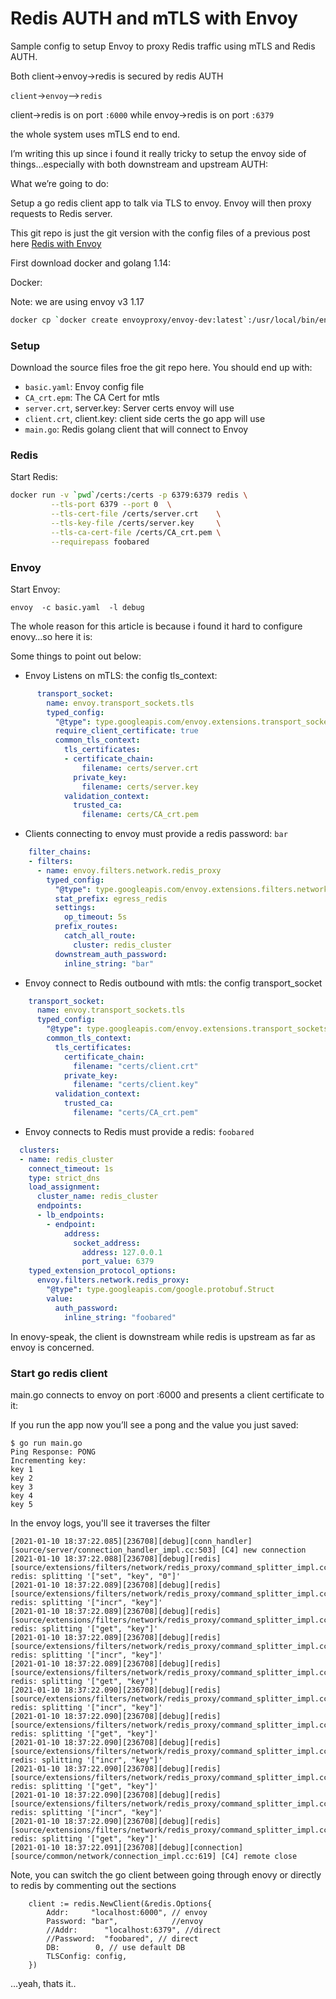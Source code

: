 # Redis AUTH and mTLS with Envoy

Sample config to setup Envoy to proxy Redis traffic using mTLS and Redis AUTH.

Both client->envoy->redis is secured by redis AUTH

`client`->`envoy`-->`redis` 

  client->redis is on port `:6000` while envoy->redis is on port `:6379`

the whole system uses mTLS end to end. 

I’m writing this up since i found it really tricky to setup the envoy side of things…especially with both downstream and upstream AUTH:

What we’re going to do:

Setup a go redis client app to talk via TLS to envoy. Envoy will then proxy requests to Redis server.

This git repo is just the git version with the config files of a previous post here [Redis with Envoy](https://blog.salrashid.me/posts/redis_envoy/)


First download docker and golang 1.14:

Docker:  

Note: we are using envoy v3 1.17

```bash
docker cp `docker create envoyproxy/envoy-dev:latest`:/usr/local/bin/envoy .
```

### Setup

Download the source files froe the git repo here. You should end up with:

* `basic.yaml`: Envoy config file
* `CA_crt.epm`: The CA Cert for mtls
* `server.crt`, server.key: Server certs envoy will use
* `client.crt`, client.key: client side certs the go app will use
* `main.go`: Redis golang client that will connect to Envoy


### Redis

Start Redis:

```bash
docker run -v `pwd`/certs:/certs -p 6379:6379 redis \
         --tls-port 6379 --port 0  \
         --tls-cert-file /certs/server.crt    \
         --tls-key-file /certs/server.key     \
         --tls-ca-cert-file /certs/CA_crt.pem \
         --requirepass foobared
```

### Envoy

Start Envoy:

```
envoy  -c basic.yaml  -l debug
```

The whole reason for this article is because i found it hard to configure enovy…so here it is:

Some things to point out below:

* Envoy Listens on mTLS: the config tls_context:

```yaml
      transport_socket:
        name: envoy.transport_sockets.tls
        typed_config:
          "@type": type.googleapis.com/envoy.extensions.transport_sockets.tls.v3.DownstreamTlsContext
          require_client_certificate: true
          common_tls_context:
            tls_certificates:
            - certificate_chain:
                filename: certs/server.crt
              private_key:
                filename: certs/server.key
            validation_context:
              trusted_ca:
                filename: certs/CA_crt.pem
```

* Clients connecting to envoy must provide a redis password: `bar`

```yaml
    filter_chains:
    - filters:
      - name: envoy.filters.network.redis_proxy
        typed_config:
          "@type": type.googleapis.com/envoy.extensions.filters.network.redis_proxy.v3.RedisProxy
          stat_prefix: egress_redis
          settings:
            op_timeout: 5s
          prefix_routes:
            catch_all_route:
              cluster: redis_cluster 
          downstream_auth_password:
            inline_string: "bar"
```

* Envoy connect to Redis outbound with mtls: the config transport_socket

```yaml
    transport_socket:
      name: envoy.transport_sockets.tls
      typed_config:
        "@type": type.googleapis.com/envoy.extensions.transport_sockets.tls.v3.UpstreamTlsContext
        common_tls_context:
          tls_certificates:
            certificate_chain: 
              filename: "certs/client.crt"
            private_key:
              filename: "certs/client.key"       
          validation_context:
            trusted_ca:
              filename: "certs/CA_crt.pem"
```

* Envoy connects to Redis must provide a redis: `foobared`

```yaml
  clusters:
  - name: redis_cluster
    connect_timeout: 1s
    type: strict_dns
    load_assignment:
      cluster_name: redis_cluster
      endpoints:
      - lb_endpoints:
        - endpoint:
            address:
              socket_address:
                address: 127.0.0.1
                port_value: 6379
    typed_extension_protocol_options:
      envoy.filters.network.redis_proxy:
        "@type": type.googleapis.com/google.protobuf.Struct
        value:
          auth_password:
            inline_string: "foobared"
```

In enovy-speak, the client is downstream while redis is upstream as far as envoy is concerned.


### Start go redis client

main.go connects to envoy on port :6000 and presents a client certificate to it:


If you run the app now you’ll see a pong and the value you just saved:

```
$ go run main.go 
Ping Response: PONG
Incrementing key:
key 1
key 2
key 3
key 4
key 5
```

In the envoy logs, you'll see it traverses the filter

```log
[2021-01-10 18:37:22.085][236708][debug][conn_handler] [source/server/connection_handler_impl.cc:503] [C4] new connection
[2021-01-10 18:37:22.088][236708][debug][redis] [source/extensions/filters/network/redis_proxy/command_splitter_impl.cc:539] redis: splitting '["set", "key", "0"]'
[2021-01-10 18:37:22.089][236708][debug][redis] [source/extensions/filters/network/redis_proxy/command_splitter_impl.cc:539] redis: splitting '["incr", "key"]'
[2021-01-10 18:37:22.089][236708][debug][redis] [source/extensions/filters/network/redis_proxy/command_splitter_impl.cc:539] redis: splitting '["get", "key"]'
[2021-01-10 18:37:22.089][236708][debug][redis] [source/extensions/filters/network/redis_proxy/command_splitter_impl.cc:539] redis: splitting '["incr", "key"]'
[2021-01-10 18:37:22.089][236708][debug][redis] [source/extensions/filters/network/redis_proxy/command_splitter_impl.cc:539] redis: splitting '["get", "key"]'
[2021-01-10 18:37:22.090][236708][debug][redis] [source/extensions/filters/network/redis_proxy/command_splitter_impl.cc:539] redis: splitting '["incr", "key"]'
[2021-01-10 18:37:22.090][236708][debug][redis] [source/extensions/filters/network/redis_proxy/command_splitter_impl.cc:539] redis: splitting '["get", "key"]'
[2021-01-10 18:37:22.090][236708][debug][redis] [source/extensions/filters/network/redis_proxy/command_splitter_impl.cc:539] redis: splitting '["incr", "key"]'
[2021-01-10 18:37:22.090][236708][debug][redis] [source/extensions/filters/network/redis_proxy/command_splitter_impl.cc:539] redis: splitting '["get", "key"]'
[2021-01-10 18:37:22.090][236708][debug][redis] [source/extensions/filters/network/redis_proxy/command_splitter_impl.cc:539] redis: splitting '["incr", "key"]'
[2021-01-10 18:37:22.090][236708][debug][redis] [source/extensions/filters/network/redis_proxy/command_splitter_impl.cc:539] redis: splitting '["get", "key"]'
[2021-01-10 18:37:22.091][236708][debug][connection] [source/common/network/connection_impl.cc:619] [C4] remote close

```

Note, you can switch the go client between going through enovy or directly to redis by commenting out the sections 


```golang
	client := redis.NewClient(&redis.Options{
		Addr:     "localhost:6000", // envoy
		Password: "bar",            //envoy
		//Addr:      "localhost:6379", //direct
		//Password:  "foobared", // direct
		DB:        0, // use default DB
		TLSConfig: config,
	})

```

…yeah, thats it..